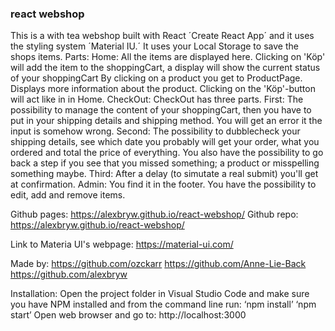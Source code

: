 ### react webshop

This is a with tea webshop built with React ´Create React App´ and it uses the styling system ´Material IU.´ It uses your Local Storage to save the shops items.
Parts:
Home: All the items are displayed here. Clicking on 'Köp' will add the item to the shoppingCart, a display will show the current status of your shoppingCart
By clicking on a product you get to ProductPage. Displays more information about the product. Clicking on the 'Köp'-button will act like in in Home.
CheckOut: CheckOut has three parts. First: The possibility to manage the content of your shoppingCart, then you have to put in your shipping details and shipping method. You will get an error it the input is somehow wrong. Second: The possibility to dubblecheck your shipping details, see which date you probably will get your order, what you ordered and total the price of everything. You also have the possibility to go back a step if you see that you missed something; a product or misspelling something maybe. Third: After a delay (to simutate a real submit) you'll get at confirmation.
Admin: You find it in the footer. You have the possibility to edit, add and remove items.

Github pages: https://alexbryw.github.io/react-webshop/
Github repo: https://alexbryw.github.io/react-webshop/

Link to Materia UI's webpage: https://material-ui.com/
 
Made by: 
https://github.com/ozckarr 
https://github.com/Anne-Lie-Back 
https://github.com/alexbryw 
 
Installation: 
Open the project folder in Visual Studio Code and make sure you have NPM installed and from the command line run: 
‘npm install’ 
‘npm start’ 
Open web browser and go to: 
http://localhost:3000
